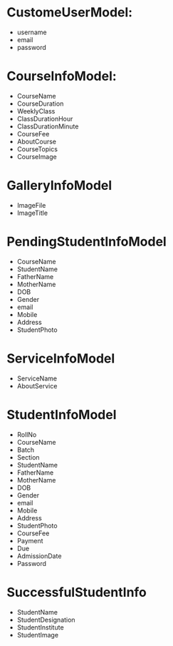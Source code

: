 # CustomeUserModel:
+ username
+ email
+ password

# CourseInfoModel:
+ CourseName
+ CourseDuration
+ WeeklyClass
+ ClassDurationHour
+ ClassDurationMinute
+ CourseFee
+ AboutCourse
+ CourseTopics
+ CourseImage

# GalleryInfoModel
+ ImageFile
+ ImageTitle

# PendingStudentInfoModel
+ CourseName
+ StudentName
+ FatherName
+ MotherName
+ DOB
+ Gender
+ email
+ Mobile
+ Address
+ StudentPhoto


# ServiceInfoModel
+ ServiceName
+ AboutService

# StudentInfoModel
+ RollNo
+ CourseName
+ Batch
+ Section
+ StudentName
+ FatherName
+ MotherName
+ DOB
+ Gender
+ email
+ Mobile
+ Address
+ StudentPhoto
+ CourseFee
+ Payment
+ Due
+ AdmissionDate
+ Password

# SuccessfulStudentInfo
+ StudentName
+ StudentDesignation
+ StudentInstitute
+ StudentImage



